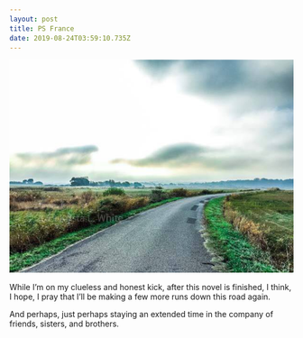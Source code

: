 ```yaml
---
layout: post
title: PS France
date: 2019-08-24T03:59:10.735Z
---
```

![](/assets/uploads/d21055fa-ebce-4cb6-bce3-427dbd5aae4e.jpeg)

While I’m on my clueless and honest kick, after this novel is finished, I think, I hope, I pray that I’ll be making a few more runs down this road again.

And perhaps, just perhaps staying an extended time in the company of friends, sisters, and brothers.

